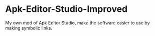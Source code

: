 # Apk-Editor-Studio-Improved
My own mod of Apk Editor Studio, make the software easier to use by making symbolic links. 
